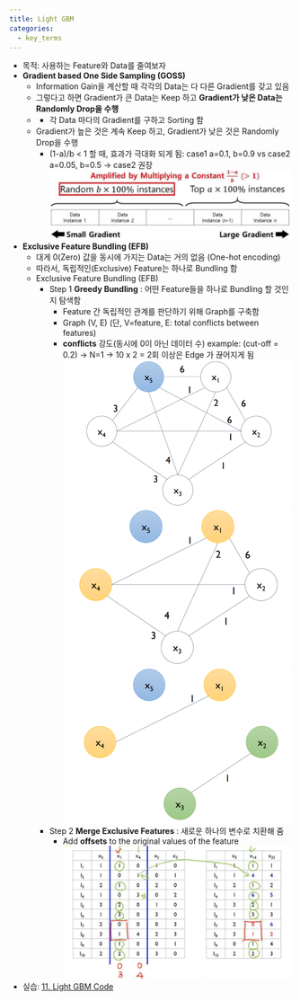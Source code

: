 ```yaml
---
title: Light GBM
categories:
  - key_terms
---
```


- 목적: 사용하는 Feature와 Data를 줄여보자 
- **Gradient based One Side Sampling (GOSS)** 
	- Information Gain을 계산할 때 각각의 Data는 다 다른 Gradient를 갖고 있음 
	- 그렇다고 하면 Gradient가 큰 Data는 Keep 하고 **Gradient가 낮은 Data는 Randomly Drop을 수행** 
	- - 각 Data 마다의 Gradient를 구하고 Sorting 함 
	- Gradient가 높은 것은 계속 Keep 하고, Gradient가 낮은 것은 Randomly Drop을 수행 
		- (1-a)/b < 1 할 때, 효과가 극대화 되게 됨: case1 a=0.1, b=0.9 vs case2 a=0.05, b=0.5 
			-> case2 권장
	![image](https://github.com/code7ssage/code7ssage.github.io/blob/master/assets/attached%20file/Pasted%20image%2020240108153832.png?raw=true)
- **Exclusive Feature Bundling (EFB)**
	- 대게 0(Zero) 값을 동시에 가지는 Data는 거의 없음 (One-hot encoding) 
	- 따라서, 독립적인(Exclusive) Feature는 하나로 Bundling 함
	- Exclusive Feature Bundling (EFB) 
		- Step 1 **Greedy Bundling** : 어떤 Feature들을 하나로 Bundling 할 것인지 탐색함 
			- Feature 간 독립적인 관계를 판단하기 위해 Graph를 구축함 
			- Graph (V, E) (단, V=feature, E: total conflicts between features)
			- **conflicts** 강도(동시에 0이 아닌 데이터 수)
				example: (cut-off = 0.2) → N=1 → 10 x 2 = 2회 이상은 Edge 가 끊어지게 됨
				![image](https://github.com/code7ssage/code7ssage.github.io/blob/master/assets/attached%20file/Pasted%20image%2020240108154352.png?raw=true)
				![image](https://github.com/code7ssage/code7ssage.github.io/blob/master/assets/attached%20file/Pasted%20image%2020240108154435.png?raw=true)
				![image](https://github.com/code7ssage/code7ssage.github.io/blob/master/assets/attached%20file/Pasted%20image%2020240108154532.png?raw=true)
		- Step 2 **Merge Exclusive Features** : 새로운 하나의 변수로 치환해 줌
			- Add **offsets** to the original values of the feature
				![image](https://github.com/code7ssage/code7ssage.github.io/blob/master/assets/attached%20file/Pasted%20image%2020240108154801.png?raw=true)
- 실습: [11. Light GBM Code](https://code7ssage.github.io/11.-Light-GBM-Code/)
